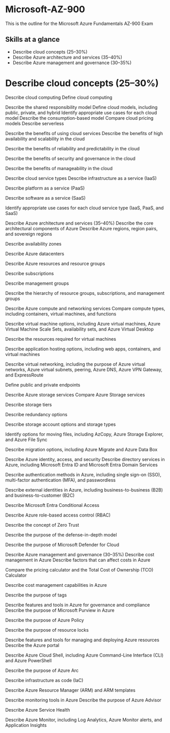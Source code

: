 # Microsoft-AZ-900
This is the outline for the Microsoft Azure Fundamentals AZ-900 Exam

## Skills at a glance
* Describe cloud concepts (25–30%)  
* Describe Azure architecture and services (35–40%)  
* Describe Azure management and governance (30–35%)  

# Describe cloud concepts (25–30%)
Describe cloud computing
Define cloud computing

Describe the shared responsibility model
Define cloud models, including public, private, and hybrid
Identify appropriate use cases for each cloud model
Describe the consumption-based model
Compare cloud pricing models
Describe serverless

Describe the benefits of using cloud services
Describe the benefits of high availability and scalability in the cloud

Describe the benefits of reliability and predictability in the cloud

Describe the benefits of security and governance in the cloud

Describe the benefits of manageability in the cloud

Describe cloud service types
Describe infrastructure as a service (IaaS)

Describe platform as a service (PaaS)

Describe software as a service (SaaS)

Identify appropriate use cases for each cloud service type (IaaS, PaaS, and SaaS)

Describe Azure architecture and services (35–40%)
Describe the core architectural components of Azure
Describe Azure regions, region pairs, and sovereign regions

Describe availability zones

Describe Azure datacenters

Describe Azure resources and resource groups

Describe subscriptions

Describe management groups

Describe the hierarchy of resource groups, subscriptions, and management groups

Describe Azure compute and networking services
Compare compute types, including containers, virtual machines, and functions

Describe virtual machine options, including Azure virtual machines, Azure Virtual Machine Scale Sets, availability sets, and Azure Virtual Desktop

Describe the resources required for virtual machines

Describe application hosting options, including web apps, containers, and virtual machines

Describe virtual networking, including the purpose of Azure virtual networks, Azure virtual subnets, peering, Azure DNS, Azure VPN Gateway, and ExpressRoute

Define public and private endpoints

Describe Azure storage services
Compare Azure Storage services

Describe storage tiers

Describe redundancy options

Describe storage account options and storage types

Identify options for moving files, including AzCopy, Azure Storage Explorer, and Azure File Sync

Describe migration options, including Azure Migrate and Azure Data Box

Describe Azure identity, access, and security
Describe directory services in Azure, including Microsoft Entra ID and Microsoft Entra Domain Services

Describe authentication methods in Azure, including single sign-on (SSO), multi-factor authentication (MFA), and passwordless

Describe external identities in Azure, including business-to-business (B2B) and business-to-customer (B2C)

Describe Microsoft Entra Conditional Access

Describe Azure role-based access control (RBAC)

Describe the concept of Zero Trust

Describe the purpose of the defense-in-depth model

Describe the purpose of Microsoft Defender for Cloud

Describe Azure management and governance (30–35%)
Describe cost management in Azure
Describe factors that can affect costs in Azure

Compare the pricing calculator and the Total Cost of Ownership (TCO) Calculator

Describe cost management capabilities in Azure

Describe the purpose of tags

Describe features and tools in Azure for governance and compliance
Describe the purpose of Microsoft Purview in Azure

Describe the purpose of Azure Policy

Describe the purpose of resource locks

Describe features and tools for managing and deploying Azure resources
Describe the Azure portal

Describe Azure Cloud Shell, including Azure Command-Line Interface (CLI) and Azure PowerShell

Describe the purpose of Azure Arc

Describe infrastructure as code (IaC)

Describe Azure Resource Manager (ARM) and ARM templates

Describe monitoring tools in Azure
Describe the purpose of Azure Advisor

Describe Azure Service Health

Describe Azure Monitor, including Log Analytics, Azure Monitor alerts, and Application Insights
